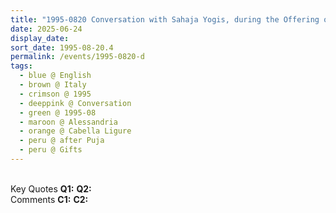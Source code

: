 ```yaml
---
title: "1995-0820 Conversation with Sahaja Yogis, during the Offering of Gifts for Śhrī Kṛiṣhṇa Pūjā, Hangar, Cabella Ligure, Alessandria, Italy"
date: 2025-06-24
display_date: 
sort_date: 1995-08-20.4
permalink: /events/1995-0820-d
tags:
  - blue @ English
  - brown @ Italy
  - crimson @ 1995
  - deeppink @ Conversation
  - green @ 1995-08
  - maroon @ Alessandria
  - orange @ Cabella Ligure
  - peru @ after Puja
  - peru @ Gifts
---
```


<br>

<wave-list>
  <list-title color="DarkSeaGreen" width="55">Key Quotes</list-title>
  <list-item color="BlanchedAlmond" width="280"><b>Q1:</b> <i></i></list-item>
  <list-item color="Lavender" width="280"><b>Q2:</b> <i></i></list-item>
</wave-list>

<br>

<wave-list>
  <list-title color="DarkSeaGreen" width="55">Comments</list-title>
  <list-item color="BlanchedAlmond" width="280"><b>C1:</b> <i></i></list-item>
  <list-item color="Lavender" width="280"><b>C2:</b> <i></i></list-item>
</wave-list>